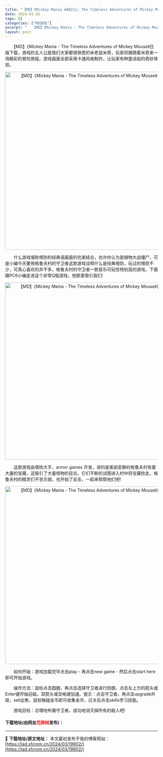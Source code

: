 ```yaml
---
title: "【MD】《Mickey Mania &#8211; The Timeless Adventures of Mickey Mouse》日版下载"
date: 2024-03-25
tags: []
categories: ["MD游戏"]
excerpt: "　　【MD】《Mickey Mania - The Timeless Adventures of Mickey Mouse》日版下载，游戏的主人公是我们大家都很熟悉的米老鼠米奇，玩家将跟随着米奇来一场精彩的冒险旅程。游戏画面全部采用卡通风格制作，让玩家有种童话般的奇妙体验。 　　什么游戏堪称塔防的经&hellip;"
layout: post
---
```


 <p>　　【MD】《Mickey Mania - The Timeless Adventures of Mickey Mouse》日版下载，游戏的主人公是我们大家都很熟悉的米老鼠米奇，玩家将跟随着米奇来一场精彩的冒险旅程。游戏画面全部采用卡通风格制作，让玩家有种童话般的奇妙体验。</p> <p align="center"><img align="" border="0" src="https://lad.sfcrom.cn/wp-content/uploads/2024/03/20240325_66010d95c48c3.png" width="587" alt="【MD】《Mickey Mania - The Timeless Adventures of Mickey Mouse》日版下载" /></p> <p>　　什么游戏堪称塔防的经典语画面的完美结合，也许你认为是植物大战僵尸，可是小编今天要用格鲁夫村的守卫者这款游戏诠释什么是经典塔防，玩过的塔防不少，可真心喜欢的并不多，格鲁夫村的守卫者一款音乐可玩性特别高的游戏，下面跟PC6小编走进这个非常Q版游戏，他那里吸引我们!</p> <p align="center"><img align="" border="0" src="https://lad.sfcrom.cn/wp-content/uploads/2024/03/20240325_66010d972f265.png" width="584" alt="【MD】《Mickey Mania - The Timeless Adventures of Mickey Mouse》日版下载" /></p> <p>　　这款游戏由塔防大亨，armor games 开发，讲的是美丽安静的格鲁夫村有着大量的宝藏，这吸引了大量怪物的目光，它们不断的试图进入村中将宝藏抢走，格鲁夫村的精灵们不甘示弱，也开始了反击，一起来帮帮他们吧!</p> <p align="center"><img align="" border="0" src="https://lad.sfcrom.cn/wp-content/uploads/2024/03/20240325_66010d98a52b0.png" width="586" alt="【MD】《Mickey Mania - The Timeless Adventures of Mickey Mouse》日版下载" /></p> <p>　　如何开始：游戏加载完毕点击play - 再点击new game - 然后点击start here即可开始游戏。</p> <p>　　操作方法：鼠标点击圆圈，再点击选择守卫者进行防御，点击左上方的箭头或Enter键开始迎敌，双箭头或空格键加速。提示：点击守卫者，再点击upgrade升级，sell出售，鼠标触碰金币即可收集金币，过关后点击skills学习技能。</p> <p>　　游戏目标：合理地布置守卫者，成功地消灭掉所有的敌人吧!</p> <p><h4>下载地址(由网友<font color="red">花辞树</font>发布)：</h4></p> 

---
📖 **下载地址/原文地址：** 本文最初发布于我的博客网站：[https://lad.sfcrom.cn/2024/03/19902/](https://lad.sfcrom.cn/2024/03/19902/)
